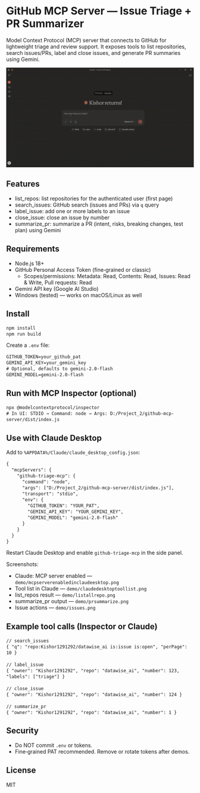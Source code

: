 # GitHub MCP Server — Issue Triage + PR Summarizer

Model Context Protocol (MCP) server that connects to GitHub for lightweight triage and review support. It exposes tools to list repositories, search issues/PRs, label and close issues, and generate PR summaries using Gemini.

<p align="center">
  <img src="demo/demo.gif" alt="Demo" width="700" />
</p>

## Features
- list_repos: list repositories for the authenticated user (first page)
- search_issues: GitHub search (issues and PRs) via `q` query
- label_issue: add one or more labels to an issue
- close_issue: close an issue by number
- summarize_pr: summarize a PR (intent, risks, breaking changes, test plan) using Gemini

## Requirements
- Node.js 18+
- GitHub Personal Access Token (fine‑grained or classic)
  - Scopes/permissions: Metadata: Read, Contents: Read, Issues: Read & Write, Pull requests: Read
- Gemini API key (Google AI Studio)
- Windows (tested) — works on macOS/Linux as well

## Install
```
npm install
npm run build
```

Create a `.env` file:
```
GITHUB_TOKEN=your_github_pat
GEMINI_API_KEY=your_gemini_key
# Optional, defaults to gemini-2.0-flash
GEMINI_MODEL=gemini-2.0-flash
```

## Run with MCP Inspector (optional)
```
npx @modelcontextprotocol/inspector
# In UI: STDIO → Command: node → Args: D:/Project_2/github-mcp-server/dist/index.js
```

## Use with Claude Desktop
Add to `%APPDATA%/Claude/claude_desktop_config.json`:
```
{
  "mcpServers": {
    "github-triage-mcp": {
      "command": "node",
      "args": ["D:/Project_2/github-mcp-server/dist/index.js"],
      "transport": "stdio",
      "env": {
        "GITHUB_TOKEN": "YOUR_PAT",
        "GEMINI_API_KEY": "YOUR_GEMINI_KEY",
        "GEMINI_MODEL": "gemini-2.0-flash"
      }
    }
  }
}
```
Restart Claude Desktop and enable `github-triage-mcp` in the side panel.

Screenshots:
- Claude: MCP server enabled — `demo/mcpserverenabledinclaudeesktop.png`
- Tool list in Claude — `demo/claudedesktoptoollist.png`
- list_repos result — `demo/listallrepo.png`
- summarize_pr output — `demo/prsummarize.png`
- Issue actions — `demo/issues.png`

## Example tool calls (Inspector or Claude)
```jsonc
// search_issues
{ "q": "repo:Kishor1291292/datawise_ai is:issue is:open", "perPage": 10 }

// label_issue
{ "owner": "Kishor1291292", "repo": "datawise_ai", "number": 123, "labels": ["triage"] }

// close_issue
{ "owner": "Kishor1291292", "repo": "datawise_ai", "number": 124 }

// summarize_pr
{ "owner": "Kishor1291292", "repo": "datawise_ai", "number": 1 }
```

## Security
- Do NOT commit `.env` or tokens.
- Fine‑grained PAT recommended. Remove or rotate tokens after demos.

## License
MIT
